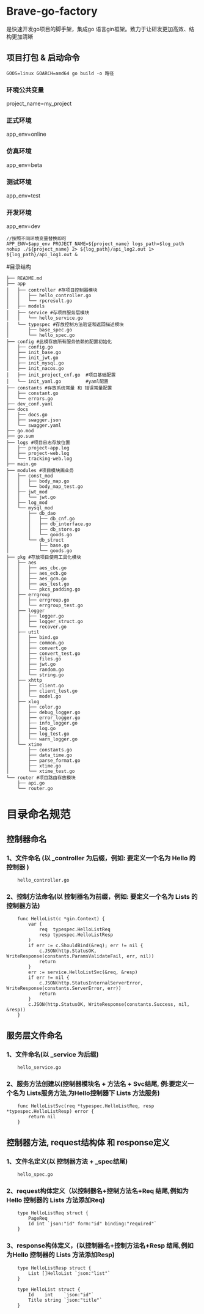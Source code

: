 # Brave-go-factory
是快速开发go项目的脚手架，集成go 语言gin框架。致力于让研发更加高效、结构更加清晰


## 项目打包 & 启动命令

```cgo
GOOS=linux GOARCH=amd64 go build -o 路径
```
### 环境公共变量
project_name=my_project
### 正式环境
app_env=online
### 仿真环境
app_env=beta
### 测试环境
app_env=test
### 开发环境
app_env=dev

```cgo
//按照不同环境变量替换即可
APP_ENV=$app_env PROJECT_NAME=${project_name} logs_path=$log_path nohup ./${project_name} 2> ${log_path}/api_log2.out 1> ${log_path}/api_log1.out &

```

#目录结构
```cgo
├── README.md
├── app
│   ├── controller #存项目控制器模块
│   │   ├── hello_controller.go
│   │   └── rpcresult.go
│   ├── models
│   ├── service #存项目服务层模块
│   │   └── hello_service.go
│   └── typespec #存放控制方法验证和返回描述模块
│       ├── base_spec.go
│       └── hello_spec.go
├── config #此模存放所有服务依赖的配置初始化
│   ├── config.go
│   ├── init_base.go
│   ├── init_jwt.go
│   ├── init_mysql.go
│   ├── init_nacos.go
│   ├── init_project_cnf.go  #项目基础配置
│   └── init_yaml.go         #yaml配置
├── constants #存放系统常量 和 错误常量配置
│   ├── constant.go
│   └── errors.go
├── dev_conf.yaml
├── docs
│   ├── docs.go
│   ├── swagger.json
│   └── swagger.yaml
├── go.mod
├── go.sum
├── logs #项目日志存放位置
│   ├── project-app.log
│   ├── project-web.log
│   └── tracking-web.log
├── main.go
├── modules #项目模块画业务
│   ├── const_mod
│   │   ├── body_map.go
│   │   └── body_map_test.go
│   ├── jwt_mod
│   │   └── jwt.go
│   ├── log_mod
│   └── mysql_mod
│       ├── db_dao
│       │   ├── db_cnf.go
│       │   ├── db_interface.go
│       │   ├── db_store.go
│       │   └── goods.go
│       └── db_struct
│           ├── base.go
│           └── goods.go
├── pkg #存放项目使用工具化模块
│   ├── aes
│   │   ├── aes_cbc.go
│   │   ├── aes_ecb.go
│   │   ├── aes_gcm.go
│   │   ├── aes_test.go
│   │   └── pkcs_padding.go
│   ├── errgroup
│   │   ├── errgroup.go
│   │   └── errgroup_test.go
│   ├── logger
│   │   ├── logger.go
│   │   ├── logger_struct.go
│   │   └── recover.go
│   ├── util
│   │   ├── bind.go
│   │   ├── common.go
│   │   ├── convert.go
│   │   ├── convert_test.go
│   │   ├── files.go
│   │   ├── jwt.go
│   │   ├── random.go
│   │   └── string.go
│   ├── xhttp
│   │   ├── client.go
│   │   ├── client_test.go
│   │   └── model.go
│   ├── xlog
│   │   ├── color.go
│   │   ├── debug_logger.go
│   │   ├── error_logger.go
│   │   ├── info_logger.go
│   │   ├── log.go
│   │   ├── log_test.go
│   │   └── warn_logger.go
│   └── xtime
│       ├── constants.go
│       ├── data_time.go
│       ├── parse_format.go
│       ├── xtime.go
│       └── xtime_test.go
└── router #项目路由存放模块
    ├── api.go
    └── router.go

```


# 目录命名规范
## 控制器命名
### 1、文件命名 (以 _controller 为后缀，例如: 要定义一个名为 Hello 的控制器 )
```cgo
    hello_controller.go
```
### 2、控制方法命名(以 控制器名为前缀，例如: 要定义一个名为 Lists 的控制器方法)
```cgo
    func HelloList(c *gin.Context) {
        var (
            req  typespec.HelloListReq
            resp typespec.HelloListResp
        )
        if err := c.ShouldBind(&req); err != nil {
            c.JSON(http.StatusOK, WriteResponse(constants.ParamsValidateFail, err, nil))
            return
        }
        err := service.HelloListSvc(&req, &resp)
        if err != nil {
            c.JSON(http.StatusInternalServerError, WriteResponse(constants.ServerError, err))
            return
        }
        c.JSON(http.StatusOK, WriteResponse(constants.Success, nil, &resp))
    }
```

## 服务层文件命名
### 1、文件命名(以 _service 为后缀)
```cgo
    hello_service.go
```

### 2、服务方法创建以(控制器模块名 + 方法名 + Svc结尾, 例:要定义一个名为 Lists服务方法,为Hello控制器下 Lists 方法服务)
```cgo
    func HelloListSvc(req *typespec.HelloListReq, resp *typespec.HelloListResp) error {
        return nil
    }
```

## 控制器方法, request结构体 和 response定义

### 1、文件名定义(以 控制器方法 + _spec结尾)
```cgo
    hello_spec.go
```
### 2、request构体定义（以控制器名+控制方法名+Req 结尾,例如为Hello 控制器的 Lists 方法添加Req)
```cgo
    type HelloListReq struct {
        PageReq
        Id int `json:"id" form:"id" binding:"required"`
    }
```
### 3、response构体定义，(以控制器名+控制方法名+Resp 结尾,例如为Hello 控制器的 Lists 方法添加Resp)
```cgo
    type HelloListResp struct {
        List []HelloList `json:"list"`
    }
    
    type HelloList struct {
        Id    int    `json:"id"`
        Title string `json:"title"`
    }
```


